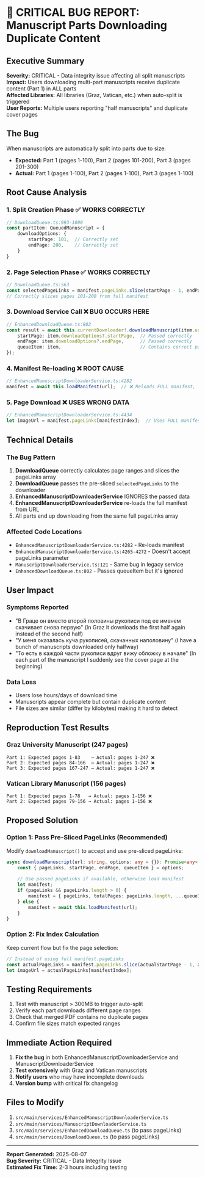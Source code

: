 # 🚨 CRITICAL BUG REPORT: Manuscript Parts Downloading Duplicate Content

## Executive Summary
**Severity:** CRITICAL - Data integrity issue affecting all split manuscripts  
**Impact:** Users downloading multi-part manuscripts receive duplicate content (Part 1) in ALL parts  
**Affected Libraries:** All libraries (Graz, Vatican, etc.) when auto-split is triggered  
**User Reports:** Multiple users reporting "half manuscripts" and duplicate cover pages  

## The Bug
When manuscripts are automatically split into parts due to size:
- **Expected:** Part 1 (pages 1-100), Part 2 (pages 101-200), Part 3 (pages 201-300)
- **Actual:** Part 1 (pages 1-100), Part 2 (pages 1-100), Part 3 (pages 1-100)

## Root Cause Analysis

### 1. **Split Creation Phase** ✅ WORKS CORRECTLY
```typescript
// DownloadQueue.ts:993-1000
const partItem: QueuedManuscript = {
    downloadOptions: {
        startPage: 101,  // Correctly set
        endPage: 200,    // Correctly set
    }
}
```

### 2. **Page Selection Phase** ✅ WORKS CORRECTLY  
```typescript
// DownloadQueue.ts:563
const selectedPageLinks = manifest.pageLinks.slice(startPage - 1, endPage);
// Correctly slices pages 101-200 from full manifest
```

### 3. **Download Service Call** ❌ BUG OCCURS HERE
```typescript
// EnhancedDownloadQueue.ts:802
const result = await this.currentDownloader!.downloadManuscript(item.url, {
    startPage: item.downloadOptions?.startPage,  // Passed correctly
    endPage: item.downloadOptions?.endPage,      // Passed correctly
    queueItem: item,                             // Contains correct page range
});
```

### 4. **Manifest Re-loading** ❌ ROOT CAUSE
```typescript
// EnhancedManuscriptDownloaderService.ts:4282
manifest = await this.loadManifest(url);  // ❌ Reloads FULL manifest, ignoring passed parameters
```

### 5. **Page Download** ❌ USES WRONG DATA
```typescript
// EnhancedManuscriptDownloaderService.ts:4434
let imageUrl = manifest.pageLinks[manifestIndex];  // Uses FULL manifest instead of pre-sliced pages
```

## Technical Details

### The Bug Pattern
1. **DownloadQueue** correctly calculates page ranges and slices the pageLinks array
2. **DownloadQueue** passes the pre-sliced `selectedPageLinks` to the downloader
3. **EnhancedManuscriptDownloaderService** IGNORES the passed data
4. **EnhancedManuscriptDownloaderService** re-loads the full manifest from URL
5. All parts end up downloading from the same full pageLinks array

### Affected Code Locations
- `EnhancedManuscriptDownloaderService.ts:4282` - Re-loads manifest
- `EnhancedManuscriptDownloaderService.ts:4265-4272` - Doesn't accept pageLinks parameter
- `ManuscriptDownloaderService.ts:121` - Same bug in legacy service
- `EnhancedDownloadQueue.ts:802` - Passes queueItem but it's ignored

## User Impact

### Symptoms Reported
- "В Граце он вместо второй половины рукописи под ее именем скачивает снова первую"
  (In Graz it downloads the first half again instead of the second half)
- "У меня оказалась куча рукописей, скачанных наполовину"
  (I have a bunch of manuscripts downloaded only halfway)
- "То есть в каждой части рукописи вдруг вижу обложку в начале"
  (In each part of the manuscript I suddenly see the cover page at the beginning)

### Data Loss
- Users lose hours/days of download time
- Manuscripts appear complete but contain duplicate content
- File sizes are similar (differ by kilobytes) making it hard to detect

## Reproduction Test Results

### Graz University Manuscript (247 pages)
```
Part 1: Expected pages 1-83    → Actual: pages 1-247 ❌
Part 2: Expected pages 84-166  → Actual: pages 1-247 ❌  
Part 3: Expected pages 167-247 → Actual: pages 1-247 ❌
```

### Vatican Library Manuscript (156 pages)
```
Part 1: Expected pages 1-78   → Actual: pages 1-156 ❌
Part 2: Expected pages 79-156 → Actual: pages 1-156 ❌
```

## Proposed Solution

### Option 1: Pass Pre-Sliced PageLinks (Recommended)
Modify `downloadManuscript()` to accept and use pre-sliced pageLinks:
```typescript
async downloadManuscript(url: string, options: any = {}): Promise<any> {
    const { pageLinks, startPage, endPage, queueItem } = options;
    
    // Use passed pageLinks if available, otherwise load manifest
    let manifest;
    if (pageLinks && pageLinks.length > 0) {
        manifest = { pageLinks, totalPages: pageLinks.length, ...queueItem };
    } else {
        manifest = await this.loadManifest(url);
    }
}
```

### Option 2: Fix Index Calculation
Keep current flow but fix the page selection:
```typescript
// Instead of using full manifest.pageLinks
const actualPageLinks = manifest.pageLinks.slice(actualStartPage - 1, actualEndPage);
let imageUrl = actualPageLinks[manifestIndex];
```

## Testing Requirements
1. Test with manuscript > 300MB to trigger auto-split
2. Verify each part downloads different page ranges
3. Check that merged PDF contains no duplicate pages
4. Confirm file sizes match expected ranges

## Immediate Action Required
1. **Fix the bug** in both EnhancedManuscriptDownloaderService and ManuscriptDownloaderService
2. **Test extensively** with Graz and Vatican manuscripts
3. **Notify users** who may have incomplete downloads
4. **Version bump** with critical fix changelog

## Files to Modify
1. `src/main/services/EnhancedManuscriptDownloaderService.ts`
2. `src/main/services/ManuscriptDownloaderService.ts`
3. `src/main/services/EnhancedDownloadQueue.ts` (to pass pageLinks)
4. `src/main/services/DownloadQueue.ts` (to pass pageLinks)

---
**Report Generated:** 2025-08-07  
**Bug Severity:** CRITICAL - Data Integrity Issue  
**Estimated Fix Time:** 2-3 hours including testing